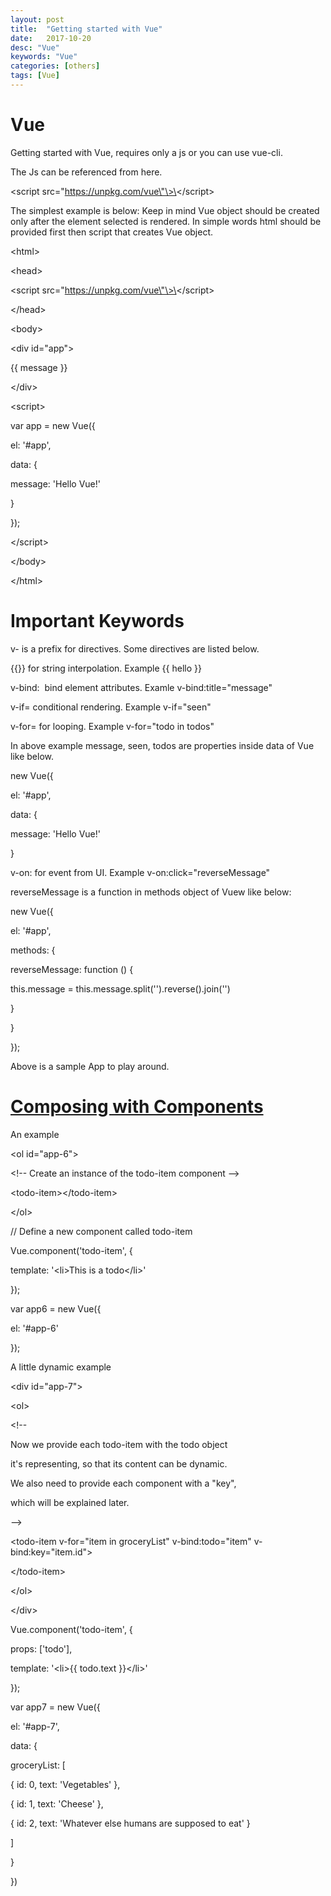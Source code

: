 ```yaml
---
layout: post
title:  "Getting started with Vue"
date:   2017-10-20
desc: "Vue"
keywords: "Vue"
categories: [others]
tags: [Vue]
---
```


Vue
===

Getting started with Vue, requires only a js or you can use vue-cli.

The Js can be referenced from here.

\<script src=\"https://unpkg.com/vue\"\>\</script\>

The simplest example is below: Keep in mind Vue object should be created
only after the element selected is rendered. In simple words html should
be provided first then script that creates Vue object.

\<html\>

\<head\>

\<script src=\"https://unpkg.com/vue\"\>\</script\>

\</head\>

\<body\>

\<div id=\"app\"\>

{{ message }}

\</div\>

\<script\>

var app = new Vue({

el: \'\#app\',

data: {

message: \'Hello Vue!\'

}

});

\</script\>

\</body\>

\</html\>

Important Keywords
==================

v- is a prefix for directives. Some directives are listed below.

{{}} for string interpolation. Example {{ hello }}

v-bind:  bind element attributes. Examle v-bind:title=\"message\"

v-if= conditional rendering. Example v-if=\"seen\"

v-for= for looping. Example v-for=\"todo in todos\"

In above example message, seen, todos are properties inside data of Vue
like below.

new Vue({

el: \'\#app\',

data: {

message: \'Hello Vue!\'

}

v-on: for event from UI. Example v-on:click=\"reverseMessage\"

reverseMessage is a function in methods object of Vuew like below:

new Vue({

el: \'\#app\',

methods: {

reverseMessage: function () {

this.message = this.message.split(\'\').reverse().join(\'\')

}

}

});

Above is a sample App to play around.

[Composing with Components](https://vuejs.org/v2/guide/#Composing-with-Components)
==================================================================================

An example

\<ol id=\"app-6\"\>

\<!\-- Create an instance of the todo-item component \--\>

\<todo-item\>\</todo-item\>

\</ol\>

// Define a new component called todo-item

Vue.component(\'todo-item\', {

template: \'\<li\>This is a todo\</li\>\'

});

var app6 = new Vue({

el: \'\#app-6\'

});

A little dynamic example

\<div id=\"app-7\"\>

\<ol\>

\<!\--

Now we provide each todo-item with the todo object

it\'s representing, so that its content can be dynamic.

We also need to provide each component with a \"key\",

which will be explained later.

\--\>

\<todo-item v-for=\"item in groceryList\" v-bind:todo=\"item\"
v-bind:key=\"item.id\"\>

\</todo-item\>

\</ol\>

\</div\>

Vue.component(\'todo-item\', {

props: \[\'todo\'\],

template: \'\<li\>{{ todo.text }}\</li\>\'

});

var app7 = new Vue({

el: \'\#app-7\',

data: {

groceryList: \[

{ id: 0, text: \'Vegetables\' },

{ id: 1, text: \'Cheese\' },

{ id: 2, text: \'Whatever else humans are supposed to eat\' }

\]

}

})
